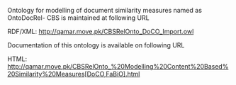Ontology for modelling of document similarity measures named as OntoDocRel-
CBS is maintained at following URL

RDF/XML: http://qamar.move.pk/CBSRelOnto_DoCO_Import.owl

Documentation of this ontology is available on following URL

HTML: http://qamar.move.pk/CBSRelOnto_%20Modelling%20Content%20Based%20Similarity%20Measures[DoCO,FaBiO].html

